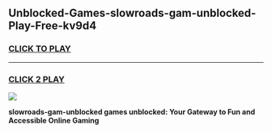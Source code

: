 
## Unblocked-Games-slowroads-gam-unblocked-Play-Free-kv9d4
<h3>
<a href="https://premium76.site?title=slowroads-gam-unblocked&ref=10A">CLICK TO PLAY</a></h3>
<hr>

<h3>
<a href="https://premium76.site?title=slowroads-gam-unblocked&ref=10A">CLICK 2 PLAY</a>
  
</h3>

<a href="https://premium76.site?title=slowroads-gam-unblocked&ref=10A"><img src="https://clearcache.store/games.png"></a>


**slowroads-gam-unblocked games unblocked: Your Gateway to Fun and Accessible Online Gaming**
